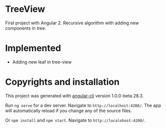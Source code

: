 # TreeView

First project with Angular 2. Recursive algorithm with adding new components in tree.

# Implemented
- Adding new leaf in tree-view

# Copyrights and installation
This project was generated with [angular-cli](https://github.com/angular/angular-cli) version 1.0.0-beta.28.3.

Run `ng serve` for a dev server. Navigate to `http://localhost:4200/`. The app will automatically reload if you change any of the source files.

Or `npm install` and `npm start`. Navigate to `http://localohost:4200/`.
